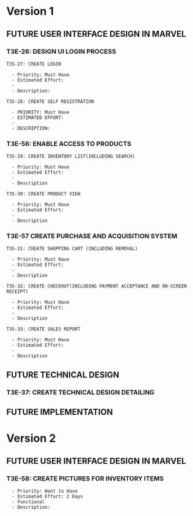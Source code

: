 # Version 1

## FUTURE USER INTERFACE DESIGN IN MARVEL
  ### T3E-26: DESIGN UI LOGIN PROCESS
    T3S-27: CREATE LOGIN
    
      - Priority: Must Have
      - Estimated Effort:
      - 
      - Description: 
      
    T3S-28: CREATE SELF REGISTRATION

      - PRIORITY: Must Have
      - ESTIMATED EFFORT:
      - 
      - DESCRIPTION: 

 ### T3E-56: ENABLE ACCESS TO PRODUCTS
    T3S-29: CREATE INVENTORY LIST(INCLUDING SEARCH)     
      
      - Priority: Must Have
      - Estimated Effort:
      - 
      - Description
    
    T3S-30: CREATE PRODUCT VIEW
    
      - Priority: Must Have
      - Estimated Effort:
      - 
      - Description
    

### T3E-57 CREATE PURCHASE AND ACQUISITION SYSTEM
    T3S-31: CREATE SHOPPING CART (INCLUDING REMOVAL)     
      
      - Priority: Must Have
      - Estimated Effort:
      - 
      - Description

    T3S-32: CREATE CHECKOUT(INCLUDING PAYMENT ACCEPTANCE AND ON-SCREEN RECEIPT)

      - Priority: Must Have
      - Estimated Effort:
      - 
      - Description
      
    T3S-33: CREATE SALES REPORT
     
      - Priority: Must Have
      - Estimated Effort:
      - 
      - Description
    




## FUTURE TECHNICAL DESIGN
### T3E-37: CREATE TECHNICAL DESIGN DETAILING

## FUTURE IMPLEMENTATION



# Version 2

  ## FUTURE USER INTERFACE DESIGN IN MARVEL
   ### T3E-58: CREATE PICTURES FOR INVENTORY ITEMS

      - Priority: Want to Have
      - Estimated Effort: 2 Days
      - Functional
      - Description: 
      
